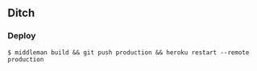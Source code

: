Ditch
----------

### Deploy

`$ middleman build && git push production && heroku restart --remote production`
